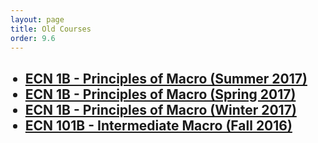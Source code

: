 ```yaml
---
layout: page
title: Old Courses
order: 9.6
---
```

<div class="home">
  <ul type="disc">
    <h2>
      <li><a class="page-link" href="/courses/old/2017Su_ECN1B/">ECN 1B - Principles of Macro (Summer 2017)</a></li>
      <li><a class="page-link" href="/courses/old/2017Sp_ECN1B/">ECN 1B - Principles of Macro (Spring 2017)</a></li>
      <li><a class="page-link" href="/courses/old/2017W_ECN1B/">ECN 1B - Principles of Macro (Winter 2017)</a></li>
      <li><a class="page-link" href="/courses/old/2016F_ECN101/">ECN 101B - Intermediate Macro (Fall 2016)</a></li>
    </h2>
  </ul>
</div>

